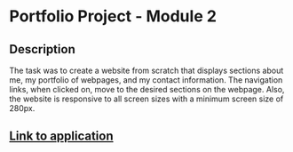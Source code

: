 # Portfolio Project - Module 2

## Description
 The task was to create a website from scratch that displays sections about me, my portfolio of webpages, and my contact information. The navigation links, when clicked on, move to the desired sections on the webpage. Also, the website is responsive to all screen sizes with a minimum screen size of 280px.

## <a href="https://dmilleza.github.io/portfolio-mod2">Link to application</a>   